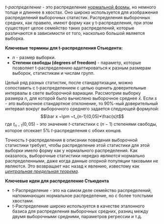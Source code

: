 *t-распределение* - это распределение [нормальной формы](https://github.com/sutourisu/Practical-statistic/blob/main/%D0%A0%D0%B0%D1%81%D0%BF%D1%80%D0%B5%D0%B4%D0%B5%D0%BB%D0%B5%D0%BD%D0%B8%D0%B5%20%D0%B4%D0%B0%D0%BD%D0%BD%D1%8B%D1%85%20%D0%B8%20%D1%80%D0%B0%D1%81%D0%BF%D1%80%D0%B5%D0%B4%D0%B5%D0%BB%D0%B5%D0%BD%D0%B8%D0%B5%20%D0%B2%D1%8B%D0%B1%D0%BE%D1%80%D0%BE%D0%BA/%D0%9D%D0%BE%D1%80%D0%BC%D0%B0%D0%BB%D1%8C%D0%BD%D0%BE%D0%B5%20%D1%80%D0%B0%D1%81%D0%BF%D1%80%D0%B5%D0%B4%D0%B5%D0%BB%D0%B5%D0%BD%D0%B8%D0%B5.md), но немного толще и длиннее в хвостах. Оно широко используется для изображения распределений выборочных статистик. Распределения выборочных средних, как правило, имеют форму как у t-распределения, при этом существует целое семейство таких распределений, которые различаются в зависимости от того, насколько большой является выборка.

**Ключевые термины для t-распределения Стьюдента:**

* $n$ - размер выборки.
* **Степени свободы (degrees of freedom)** - параметр, которые позволяет t-распределению адаптироваться к разным размерам выборок, статистикам и числам групп.

Целый ряд разных статистик, после стандартизации, можно сопоставить с t-распределением с целью оценить доверительные интервалы в свете выборочной вариации. Рассмотрим выборку размера $n$, для которой было вычислено выборочное среднее $\bar x$. Если $s$ - это выборочное стандартное отклонение, то 90%-ный доверительный интервал вокруг выборочного среднего задается следующей формулой:
$$\bar x ~\pm ~t_{n-1}(0,05)*\frac{s}t$$
где $t_{n-1}(0,05)$ - это значение $t$-статистики с $(n-1)$ степенями свободы, которое отсекает 5% $t$-распределения с обоих концов.

Точность $t$-распределения в описании поведения выборочной статистики требует, чтобы распределение этой статистики для этой выборки имело форму как у нормального распределения. Как оказалось, выборочные статистики нередко *являются* нормально распределенными, даже когда данные опорной популяции таковыми не являются. Это возвращает нас назад к явлению, известому как [*центральная предельная теорема*](https://github.com/sutourisu/Practical-statistic/blob/main/%D0%A0%D0%B0%D1%81%D0%BF%D1%80%D0%B5%D0%B4%D0%B5%D0%BB%D0%B5%D0%BD%D0%B8%D0%B5%20%D0%B4%D0%B0%D0%BD%D0%BD%D1%8B%D1%85%20%D0%B8%20%D1%80%D0%B0%D1%81%D0%BF%D1%80%D0%B5%D0%B4%D0%B5%D0%BB%D0%B5%D0%BD%D0%B8%D0%B5%20%D0%B2%D1%8B%D0%B1%D0%BE%D1%80%D0%BE%D0%BA/%D0%92%D1%8B%D0%B1%D0%BE%D1%80%D0%BE%D1%87%D0%BD%D0%BE%D0%B5%20%D1%80%D0%B0%D1%81%D0%BF%D1%80%D0%B5%D0%B4%D0%B5%D0%BB%D0%B5%D0%BD%D0%B8%D0%B5%20%D1%81%D1%82%D0%B0%D1%82%D0%B8%D1%81%D1%82%D0%B8%D1%87%D0%B5%D1%81%D0%BA%D0%BE%D0%B9%20%D0%B2%D0%B5%D0%BB%D0%B8%D1%87%D0%B8%D0%BD%D1%8B.md).

**Ключевые идеи для распределение Стьюдента**

* t-Распределение  - это на самом деле семейство распределений, напоминающих нормальное распределение, но с более толстыми хвостами.
* t-Распределение широко используется в качестве эталонного базиса для распределения выборочных средних, разниц между двумя выборочными средними, параметров регрессии и т.д.
